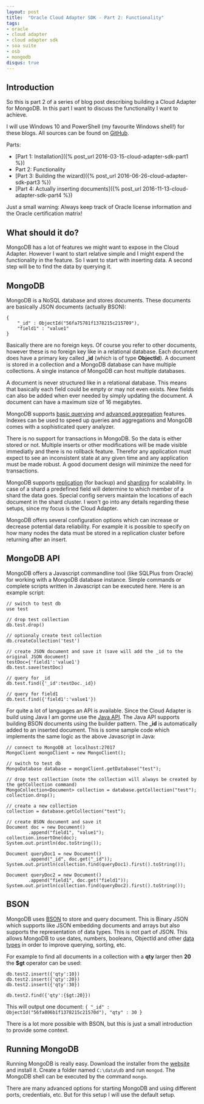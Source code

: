 ```yaml
---
layout: post
title:  "Oracle Cloud Adapter SDK - Part 2: Functionality"
tags:
- oracle
- cloud adapter
- cloud adapter sdk
- soa suite
- osb
- mongodb
disqus: true
---
```


## Introduction
So this is part 2 of a series of blog post describing building a Cloud Adapter for MongoDB. In this part I want to discuss the functionality I want to achieve.

I will use Windows 10 and PowerShell (my favourite Windows shell!) for these blogs. All sources can be found on [GitHub](https://github.com/ninckblokje/MongoDBCloudAdapter).

Parts:

- [Part 1: Installation]({% post_url 2016-03-15-cloud-adapter-sdk-part1 %})
- Part 2: Functionality
- [Part 3: Building the wizard]({% post_url 2016-06-26-cloud-adapter-sdk-part3 %})
- [Part 4: Actually inserting documents]({% post_url 2016-11-13-cloud-adapter-sdk-part4 %})

Just a small warning: Always keep track of Oracle license information and the Oracle certification matrix!

## What should it do?
MongoDB has a lot of features we might want to expose in the Cloud Adapter. However I want to start relative simple and I might expend the functionality in the feature. So I want to start with inserting data. A second step will be to find the data by querying it.

## MongoDB
MongoDB is a NoSQL database and stores documents. These documents are basically JSON documents (actually BSON):

    {
    	"_id" : ObjectId("56fa75781f1378215c215709"),
    	"field1" : "value1"
    }

Basically there are no foreign keys. Of course you refer to other documents, however these is no foreign key like in a relational database. Each document does have a primary key called **_id** (which is of type **ObjectId**). A document is stored in a collection and a MongoDB database can have multiple collections. A single instance of MongoDB can host multiple databases.

A document is never structured like in a relational database. This means that basically each field could be empty or may not even exists. New fields can also be added when ever needed by simply updating the document. A document can have a maximum size of 16 megabytes.

MongoDB supports [basic querying](https://docs.mongodb.org/manual/core/read-operations-introduction/) and [advanced aggregation](https://docs.mongodb.org/manual/aggregation/) features. Indexes can be used to speed up queries and aggregations and MongoDB comes with a sophisticated query analyzer.

There is no support for transactions in MongoDB. So the data is either stored or not. Multiple inserts or other modifications will be made visible immediatly and there is no rollback feature. Therefor any application must expect to see an inconsistent state at any given time and any application must be made robust. A good document design will minimize the need for transactions.

MongoDB supports [replication](https://docs.mongodb.org/manual/replication/) (for backup) and [sharding](https://docs.mongodb.org/manual/sharding/) for scalability. In case of a shard a predefined field will determine to which member of a shard the data goes. Special config servers maintain the locations of each document in the shard cluster. I won't go into any details regarding these setups, since my focus is the Cloud Adapter.

MongoDB offers several configuration options which can increase or decrease potential data reliability. For example it is possible to specify on how many nodes the data must be stored in a replication cluster before returning after an insert.

## MongoDB API
MongoDB offers a Javascript commandline tool (like SQLPlus from Oracle) for working with a MongoDB database instance. Simple commands or complete scripts written in Javascript can be executed here. Here is an example script:

    // switch to test db
    use test
    
    // drop test collection
    db.test.drop()
    
    // optionaly create test collection
    db.createCollection('test')
    
    // create JSON document and save it (save will add the _id to the original JSON document)
    testDoc={'field1':'value1'}
    db.test.save(testDoc)
    
    // query for _id
    db.test.find({'_id':testDoc._id})
    
    // query for field1
    db.test.find({'field1':'value1'})

For quite a lot of languages an API is available. Since the Cloud Adapter is build using Java I am gonne use the [Java API](https://docs.mongodb.org/ecosystem/drivers/java/). The Java API supports building BSON documents using the builder pattern. The **_id** is automatically added to an inserted document. This is some sample code which implements the same logic as the above Javascript in Java:

    // connect to MongoDB at localhost:27017
    MongoClient mongoClient = new MongoClient();
    
    // switch to test db
    MongoDatabase database = mongoClient.getDatabase("test");
    
    // drop test collection (note the collection will always be created by the getCollection command)
    MongoCollection<Document> collection = database.getCollection("test");
    collection.drop();
    
    // create a new collection
    collection = database.getCollection("test");
    
    // create BSON document and save it
    Document doc = new Document()
            .append("field1", "value1");
    collection.insertOne(doc);
    System.out.println(doc.toString());
    
    Document queryDoc1 = new Document()
            .append("_id", doc.get("_id"));
    System.out.println(collection.find(queryDoc1).first().toString());
    
    Document queryDoc2 = new Document()
            .append("field1", doc.get("field1"));
    System.out.println(collection.find(queryDoc2).first().toString());

## BSON

MongoDB uses [BSON](http://bsonspec.org/) to store and query document. This is Binary JSON which supports like JSON embedding documents and arrays but also supports the representation of data types. This is not part of JSON. This allows MongoDB to use dates, numbers, booleans, ObjectId and other [data types](https://docs.mongodb.org/manual/reference/bson-types/) in order to improve querying, sorting, etc.

For example to find all documents in a collection with a **qty** larger then **20** the **$gt** operator can be used:

    db.test2.insert({'qty':10})
    db.test2.insert({'qty':20})
    db.test2.insert({'qty':30})
    
    db.test2.find({'qty':{$gt:20}})

This will output one document: `{ "_id" : ObjectId("56fa806b1f1378215c21570d"), "qty" : 30 }`

There is a lot more possible with BSON, but this is just a small introduction to provide some context.

## Running MongoDB

Running MongoDB is really easy. Download the installer from the [website](https://www.mongodb.org/downloads#production) and install it. Create a folder named `C:\data\db` and run `mongod`. The MongoDB shell can be executed by the command `mongo`.

There are many advanced options for starting MongoDB and using different ports, credentials, etc. But for this setup I will use the default setup.